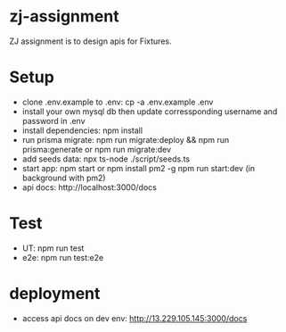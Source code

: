 # zj-assignment
ZJ assignment is to design apis for Fixtures.

# Setup
- clone .env.example to .env: cp -a .env.example .env
- install your own mysql db then update corressponding username and password in .env
- install dependencies: npm install
- run prisma migrate:
npm run migrate:deploy && npm run prisma:generate
or
npm run migrate:dev
- add seeds data: npx ts-node ./script/seeds.ts
- start app:
npm start
or
npm install pm2 -g
npm run start:dev (in background with pm2)
- api docs: http://localhost:3000/docs

# Test
- UT: npm run test
- e2e: npm run test:e2e

# deployment
- access api docs on dev env: http://13.229.105.145:3000/docs
